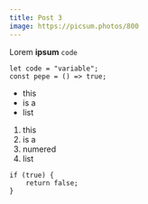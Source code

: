 ```yaml
---
title: Post 3
image: https://picsum.photos/800
---
```


Lorem **ipsum** `code`

```
let code = "variable";
const pepe = () => true;
```

- this
- is a
- list

1. this
1. is a
1. numered
1. list

```
if (true) {
    return false;
}
```
